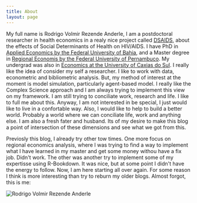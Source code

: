 ```yaml
---
title: About
layout: page
---
```


My full name is Rodrigo Volmir Rezende Anderle, I am a postdoctoral researcher in health economics in a realy nice project called [DSAIDS](https://isc.ufba.br/dsaids/), about the effects of Social Determinants of Health on HIV/AIDS. I have PhD in [Applied Economics by the Federal University of Bahia](https://pgedu.faced.ufba.br/), and a Master degree in [Regional Economis by the Federal University of Pernambuco](https://www.ufpe.br/ppgecon). My undergrad was also in [Economics at the University of Caxias do Sul](https://www.ucs.br/ciencias-economicas).
I really like the idea of consider my self a researcher. I like to work with data, econometric and bibliometric analysis. But, my method of interest at the moment is model simulation, particularly agent-based model. I really like the Complex Science approach and I am always trying to implement this view on my framework. 
I am still trying to conciliate work, research and life. I like to full me about this. Anyway, I am not interested in be special, I just would like to live in a confortable way. Also, I would like to help to build a better world. Probably a world where we can conciliate life, work and anything else.
I am also a fresh fater and husband. Its of my desire to make this blog a point of intersection of these dimensions and see what we got from this. 

Previosly this blog, I already try other tow times. One more focus on regional economics analysis, where I was trying to find a way to implement what I have learned in my master and get some money withou have a fix job. Didn't work. The other was another try to implement some of my expertisse using R-Bookdown. It was nice, but at some point I didn't have the energy to follow. Now, I am here starting all over again. For some reason I think is more interesting than try to reburn my older blogs. 
Almost forgot, this is me:

![Rodrigo Volmir Rezende Anderle](https://scholar.googleusercontent.com/citations?view_op=view_photo&user=RcyFevMAAAAJ&citpid=1)
